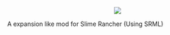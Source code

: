 <p align="center">
  <img src="https://raw.githubusercontent.com/RicardoTheCoder/ViktorsDiskoveries/master/WikiPics/Logo.png">
</p>

A expansion like mod for Slime Rancher (Using SRML)
